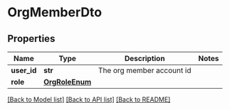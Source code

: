 # OrgMemberDto

## Properties
Name | Type | Description | Notes
------------ | ------------- | ------------- | -------------
**user_id** | **str** | The org member account id | 
**role** | [**OrgRoleEnum**](OrgRoleEnum.md) |  | 

[[Back to Model list]](../README.md#documentation-for-models) [[Back to API list]](../README.md#documentation-for-api-endpoints) [[Back to README]](../README.md)


